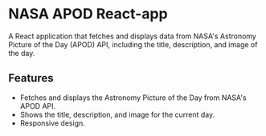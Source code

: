 # NASA APOD React-app

A React application that fetches and displays data from NASA's Astronomy Picture of the Day (APOD) API, including the title, description, and image of the day.

## Features

- Fetches and displays the Astronomy Picture of the Day from NASA's APOD API.
- Shows the title, description, and image for the current day.
- Responsive design.
